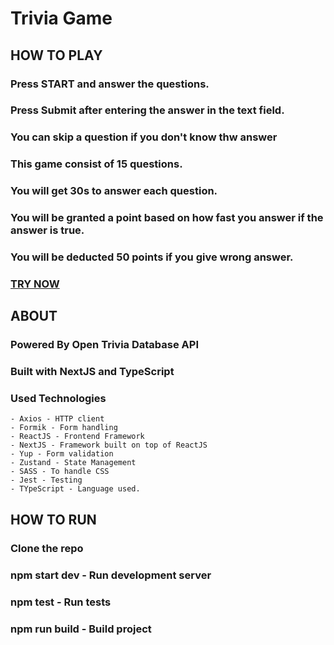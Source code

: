 # Trivia Game

## HOW TO PLAY

### Press START and answer the questions.

### Press Submit after entering the answer in the text field.

### You can skip a question if you don't know thw answer

### This game consist of 15 questions.

### You will get 30s to answer each question.

### You will be granted a point based on how fast you answer if the answer is true.

### You will be deducted 50 points if you give wrong answer.

### [TRY NOW](https://trivia-game-gray.vercel.app)

## ABOUT

### Powered By Open Trivia Database API

### Built with NextJS and TypeScript

### Used Technologies

    - Axios - HTTP client
    - Formik - Form handling
    - ReactJS - Frontend Framework
    - NextJS - Framework built on top of ReactJS
    - Yup - Form validation
    - Zustand - State Management
    - SASS - To handle CSS
    - Jest - Testing
    - TYpeScript - Language used.

## HOW TO RUN

### Clone the repo

### npm start dev - Run development server

### npm test - Run tests

### npm run build - Build project
